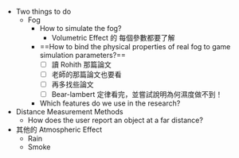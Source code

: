 - Two things to do 
	- Fog
		- How to simulate the fog?
			- Volumetric Effect 的 每個參數都要了解
		- ==How to bind the physical properties of real fog to game simulation parameters?==
			- [ ] 讀 Rohith 那篇論文
			- [ ] 老師的那篇論文也要看
			- [ ] 再多找些論文
			- [ ] Bear-lambert 定律看完，並嘗試說明為何濕度做不到！
		- Which features do we use in the research?
- Distance Measurement Methods
	- How does the user report an object at a far distance?
- 其他的 Atmospheric Effect
	- Rain
	- Smoke
